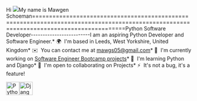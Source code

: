 Hi ![](https://user-images.githubusercontent.com/18350557/176309783-0785949b-9127-417c-8b55-ab5a4333674e.gif)My name is Mawgen Schoeman=======================================================================================================================================Python Software Developer-------------------------I am an aspiring Python Developer and Software Engineer.* 🌍  I'm based in Leeds, West Yorkshire, United Kingdom* ✉️  You can contact me at [mawgs05@gmail.com](mailto:mawgs05@gmail.com)* 🚀  I'm currently working on [Software Engineer Bootcamp projects](http://www.hyperiondev.com)* 🧠  I'm learning Python and Django* 🤝  I'm open to collaborating on Projects* ⚡  It's not a bug, it's a feature!




<p align="left">
<a href="https://www.python.org/" target="_blank" rel="noreferrer"><img src="https://raw.githubusercontent.com/danielcranney/readme-generator/main/public/icons/skills/python-colored.svg" width="36" height="36" alt="Python" /></a><a href="https://www.djangoproject.com/" target="_blank" rel="noreferrer"><img src="https://raw.githubusercontent.com/danielcranney/readme-generator/main/public/icons/skills/django-colored.svg" width="36" height="36" alt="Django" /></a></p>
